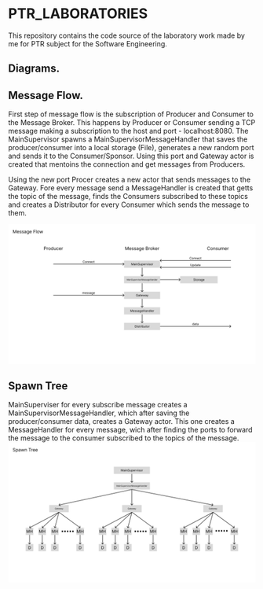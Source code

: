 # PTR_LABORATORIES

This repository contains the code source of the laboratory work made by me for PTR subject for the Software Engineering.

## Diagrams.

## Message Flow.

First step of message flow is the subscription of Producer and Consumer to the Message Broker. This happens by Producer or Consumer sending a TCP message making a subscription to the host and port - localhost:8080. The MainSupervisor spawns a MainSupervisorMessageHandler that saves the producer/consumer into a local storage (File), generates a new random port and sends it to the Consumer/Sponsor. Using this port and Gateway actor is created that mentoins the connection and get messages from Producers.

Using the new port Procer creates a new actor that sends messages to the Gateway. Fore every message send a MessageHandler is created that getts the topic of the message, finds the Consumers subscribed to these topics and creates a Distributor for every Consumer which sends the message to them.

![/assets/Message Flow.png](https://github.com/ScienceKot/PTR_LABORATORIES/blob/main/assets/Message%20Flow.png)

## Spawn Tree

MainSuperviser for every subscribe message creates a MainSupervisorMessageHandler, which after saving the producer/consumer data, creates a Gateway actor. This one creates a MessageHandler for every message, wich after finding the ports to forward the message to the consumer subscribed to the topics of the message.
![/assets/Spawn Tree.png](https://github.com/ScienceKot/PTR_LABORATORIES/blob/main/assets/Spawn%20Tree.png)
